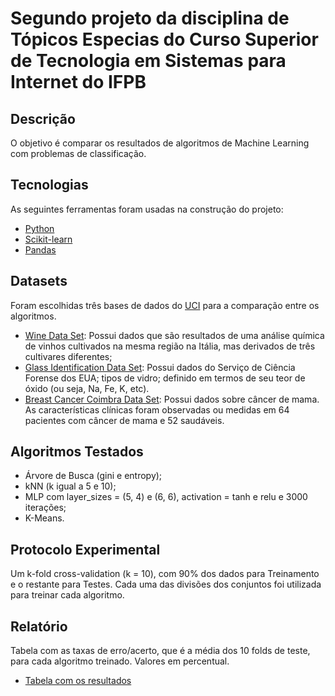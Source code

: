 # Segundo projeto da disciplina de Tópicos Especias do Curso Superior de Tecnologia em Sistemas para Internet do IFPB

## Descrição

O objetivo é comparar os resultados de algoritmos de Machine Learning com problemas de classificação.

## Tecnologias

As seguintes ferramentas foram usadas na construção do projeto:

- [Python](https://www.python.org/)
- [Scikit-learn](https://scikit-learn.org/stable/)
- [Pandas](https://pandas.pydata.org/)

## Datasets

Foram escolhidas três bases de dados do [UCI](https://archive.ics.uci.edu/ml/index.php) para a comparação entre os algoritmos.

- [Wine Data Set](https://archive.ics.uci.edu/ml/datasets/Wine): Possui dados que são resultados de uma análise química de vinhos cultivados na mesma região na Itália, mas derivados de três cultivares diferentes;
- [Glass Identification Data Set](https://archive.ics.uci.edu/ml/datasets/Glass+Identification): Possui dados do Serviço de Ciência Forense dos EUA; tipos de vidro; definido em termos de seu teor de óxido (ou seja, Na, Fe, K, etc).
- [Breast Cancer Coimbra Data Set](https://archive.ics.uci.edu/ml/datasets/Breast+Cancer+Coimbra): Possui dados sobre câncer de mama. As características clínicas foram observadas ou medidas em 64 pacientes com câncer de mama e 52 saudáveis.

## Algoritmos Testados

- Árvore de Busca (gini e entropy);
- kNN (k igual a 5 e 10);
- MLP com layer_sizes = (5, 4) e (6, 6), activation = tanh e relu e 3000 iterações;
- K-Means.

## Protocolo Experimental

Um k-fold cross-validation (k = 10), com 90% dos dados para Treinamento e o restante para Testes. Cada uma das divisões dos conjuntos foi utilizada para treinar cada algoritmo.

## Relatório

Tabela com as taxas de erro/acerto, que é a média dos 10 folds de teste, para cada algoritmo treinado. Valores em percentual.

- [Tabela com os resultados](https://docs.google.com/document/d/1r-IP3soIv6cGVw8zPRzxfr-vfBOQjUgoH6We-MEnuI0/edit?usp=sharing)

